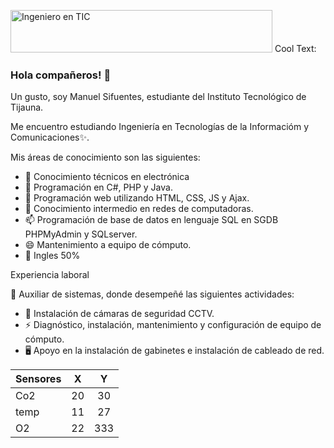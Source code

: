 <img src="https://images.cooltext.com/5508531.png" width="419" height="68" alt="Ingeniero en TIC" /> <img src="https://cooltext.com/images/ct_pixel.gif" width="80" height="15" alt="Cool Text: Logo and Graphics Generator" border="0" />

### Hola compañeros! 👋


Un gusto, soy Manuel Sifuentes, estudiante del Instituto Tecnológico de Tijauna.

Me encuentro estudiando Ingeniería en Tecnologías de la Informacióm y Comunicaciones✨.


Mis áreas de conocimiento son las siguientes:

- 🔭 Conocimiento técnicos en electrónica
- 🌱 Programación en C#, PHP y Java.
- 👯 Programación web utilizando HTML, CSS, JS y Ajax.
- 🤔 Conocimiento intermedio en redes de computadoras.
- 📫 Programación de base de datos en lenguaje SQL en SGDB PHPMyAdmin y SQLserver.
- 😄 Mantenimiento a equipo de cómputo.
- 💬 Ingles 50%

Experiencia laboral

🔭 Auxiliar de sistemas, donde desempeñé las siguientes actividades:
- 📲 Instalación de cámaras de seguridad CCTV.
- ⚡ Diagnóstico, instalación, mantenimiento y configuración de equipo de cómputo. 
- 🖥 Apoyo en la instalación de gabinetes e instalación de cableado de red.

  

| Sensores 	|  X 	|  Y  	|
|----------	|:--:	|:---:	|
| Co2      	| 20 	|  30 	|
| temp     	| 11 	|  27 	|
| O2       	| 22 	| 333 	|
